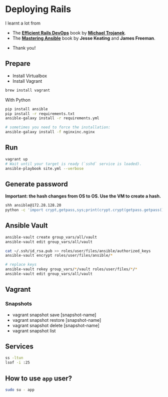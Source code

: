 # Deploying Rails

I learnt a lot from
* The **[Efficient Rails DevOps](https://efficientrailsdevops.com/)** book by **[Michael Trojanek](https://relativkreativ.at/about)**.
* The **[Mastering Ansible](https://www.packtpub.com/product/mastering-ansible/9781784395483)** book by **Jesse Keating** and **James Freeman**.

- Thank you!

## Prepare
- Install Virtualbox
- Install Vagrant
```bash
brew install vagrant
```

With Python
```bash
pip install ansible
pip install -r requirements.txt
ansible-galaxy install -r requirements.yml

# sometimes you need to force the installation:
ansible-galaxy install -f nginxinc.nginx
```

## Run
```bash
vagrant up
# Wait until your target is ready (`sshd` service is loaded).
ansible-playbook site.yml --verbose
```

## Generate password

**Important: the hash changes from OS to OS. Use the VM to create a hash.**

```bash
shh ansible@172.28.128.20
python -c 'import crypt,getpass,sys;print(crypt.crypt(getpass.getpass(), crypt.mksalt(crypt.METHOD_SHA512)))'
```

## Ansible Vault
```bash
ansible-vault create group_vars/all/vault
ansible-vault edit group_vars/all/vault

cat ~/.ssh/id_rsa.pub >> roles/user/files/ansible/authorized_keys
ansible-vault encrypt roles/user/files/ansible/*

# replace keys
ansible-vault rekey group_vars/*/vault roles/user/files/*/*
ansible-vault edit group_vars/all/vault
```

## Vagrant

### Snapshots

* vagrant snapshot save [snapshot-name]
* vagrant snapshot restore [snapshot-name]
* vagrant snapshot delete [snapshot-name]
* vagrant snapshot list

## Services
```bash
ss -ltun
lsof -i :25
```

## How to use `app` user?
```bash
sudo su - app
```




